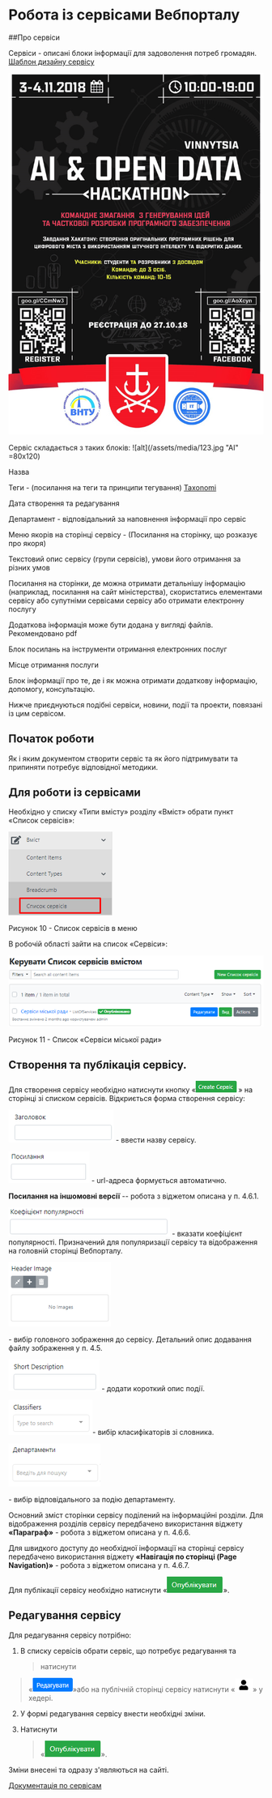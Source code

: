 # Робота із сервісами Вебпорталу

##Про сервіси

Сервіси - описані блоки інформації для задоволення потреб громадян.
[Шаблон дизайну сервісу](https://projects.invisionapp.com/share/WFY7D2TXER5#/screens/432196262)

![](assets/media/123.jpg)

Сервіс складається з таких блоків:
![alt](/assets/media/123.jpg "AI" =80x120)


Назва

Теги - (посилання на теги та принципи тегування) [Taxonomi](https://docs.vmr.gov.ua/Administrators/Administrator_Manual/#68-taxonomy)

Дата створення та редагування

Департамент - відповідальний за наповнення інформації про сервіс


Меню якорів на сторінці сервісу - (Посилання на сторінку, що розказує про якоря)

Текстовий опис сервісу (групи сервісів), умови його отримання за різних умов

Посилання на сторінки, де можна отримати детальнішу інформацію (наприклад, посилання на сайт міністерства), скористатись елементами сервісу або супутніми сервісами сервісу або отримати електронну послугу

Додаткова інформація може бути додана у вигляді файлів. Рекомендовано pdf

Блок посилань на інструменти отримання електронних послуг

Місце отримання послуги 

Блок інформації про те, де і як можна отримати додаткову інформацію, допомогу, консультацію.


Нижче приєднуються подібні сервіси, новини, події та проекти, повязані із цим сервісом.




## Початок роботи

Як і яким документом створити сервіс та як його підтримувати та припиняти потребує відповідної методики.


## Для роботи із сервісами 

Необхідно у списку «Типи вмісту» розділу «Вміст» обрати пункт «Список сервісів»:



![](assets/media/image95.png)

Рисунок 10 - Список сервісів в меню

В робочій області зайти на список «Сервіси»:

![](assets/media/image96.png)

Рисунок 11 - Список «Сервіси міської ради»

##  Створення та публікація сервісу.

Для створення сервісу необхідно натиснути кнопку
«![](assets/media/image97.png)» на сторінці зі списком сервісів.
Відкриється форма створення сервісу:

![](assets/media/image69.png) - ввести назву сервісу.

![](assets/media/image76.png) - url-адреса формується автоматично.

**Посилання на іншомовні версії** -- робота з віджетом описана у п.
4.6.1.

![](assets/media/image98.png) - вказати коефіцієнт популярності.
Призначений для популяризації сервісу та відображення на головній
сторінці Вебпорталу.

![](assets/media/image77.png)

\- вибір головного зображення до сервісу. Детальний опис додавання файлу
зображення у п. 4.5.

![](assets/media/image81.png) - додати короткий опис події.

![](assets/media/image82.png)- вибір класифікаторів зі словника.

![](assets/media/image83.png)

\- вибір відповідального за подію департаменту.

Основний зміст сторінки сервісу поділений на інформаційні розділи. Для
відображення розділів сервісу передбачено використання віджету
**«Параграф»** - робота з віджетом описана у п. 4.6.6.

Для швидкого доступу до необхідної інформації на сторінці сервісу
передбачено використання віджету **«Навігація по сторінці (Page
Navigation)»** - робота з віджетом описана у п. 4.6.7.

Для публікації сервісу необхідно натиснути
«![](assets/media/image85.png)».

## Редагування сервісу

Для редагування сервісу потрібно:

1.  В списку сервісів обрати сервіс, що потребує редагування та
    > натиснути

> «![](assets/media/image86.png)»або на публічній сторінці сервісу натиснути
> «![](assets/media/image2.png)» у хедері.

2.  У формі редагування сервісу внести необхідні зміни.

3.  Натиснути
    > «![](assets/media/image85.png)».

Зміни внесені та одразу з'являються на сайті.


[Документація по сервісам](https://docs.vmr.gov.ua/ContentEditors/CreateServices/)
